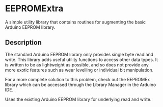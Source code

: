 # EEPROMExtra

A simple utility library that contains routines for augmenting the basic Arduino EEPROM library.


## Description
The standard Arduino EEPROM library only provides single byte read and write. This library adds useful utility functions to access other data types. It is written to be as lightweight as possible, and so does not provide any more exotic features such as wear levelling or individual bit manipulation.

For a more complete solution to this problem, check out the EEPROMEx library which can be accessed through the Library Manager in the Arduino IDE.

Uses the existing Arduino EEPROM library for underlying read and write.
